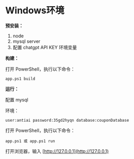 # Windows环境

**预安装：**
1. node
2. mysql server
3. 配置 chatgpt API KEY 环境变量

**构建：**

打开 PowerShell，执行以下命令：

```app.ps1 build```

**运行：**

配置 mysql 

环境：

```user:antiai password:35gd2hyqn database:couponDatabase```

打开 PowerShell，执行以下命令：

```app.ps1 或 app.ps1 run```

打开浏览器，输入 [http://127.0.0.1](http://127.0.0.1)
